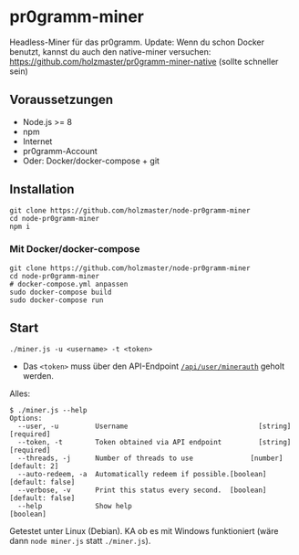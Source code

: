 # pr0gramm-miner
Headless-Miner für das pr0gramm.
Update: Wenn du schon Docker benutzt, kannst du auch den native-miner versuchen: https://github.com/holzmaster/pr0gramm-miner-native (sollte schneller sein)

## Voraussetzungen
- Node.js >= 8
- npm
- Internet
- pr0gramm-Account
- Oder: Docker/docker-compose + git

## Installation
```Shell
git clone https://github.com/holzmaster/node-pr0gramm-miner
cd node-pr0gramm-miner
npm i
```

### Mit Docker/docker-compose
```Shell
git clone https://github.com/holzmaster/node-pr0gramm-miner
cd node-pr0gramm-miner
# docker-compose.yml anpassen
sudo docker-compose build
sudo docker-compose run
```

## Start
```Shell
./miner.js -u <username> -t <token>
```
- Das `<token>` muss über den API-Endpoint [`/api/user/minerauth`](https://pr0gramm.com/api/user/minerauth) geholt werden.

Alles:
```
$ ./miner.js --help
Options:
  --user, -u         Username                                [string] [required]
  --token, -t        Token obtained via API endpoint         [string] [required]
  --threads, -j      Number of threads to use              [number] [default: 2]
  --auto-redeem, -a  Automatically redeem if possible.[boolean] [default: false]
  --verbose, -v      Print this status every second.  [boolean] [default: false]
  --help             Show help                                         [boolean]
```

Getestet unter Linux (Debian). KA ob es mit Windows funktioniert (wäre dann `node miner.js` statt `./miner.js`).
